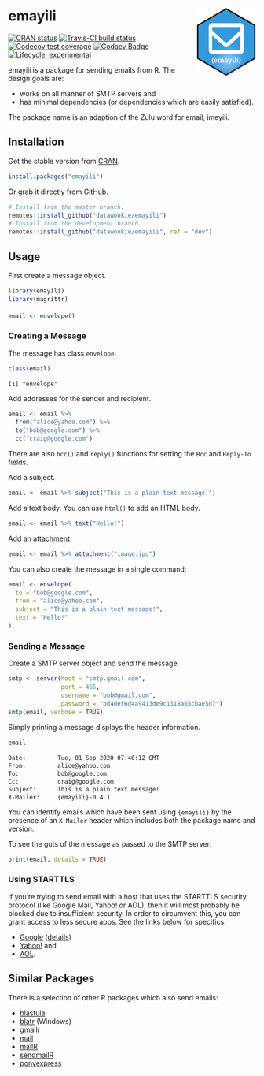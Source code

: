 
<!-- README.md is generated from README.Rmd. Please edit that file -->

# emayili <img src="man/figures/emayili-hex.png" align="right" alt="" width="120" />

<!-- badges: start -->

[![CRAN
status](https://www.r-pkg.org/badges/version/emayili)](https://cran.r-project.org/package=emayili)
[![Travis-CI build
status](https://travis-ci.org/datawookie/emayili.svg?branch=master)](https://travis-ci.org/datawookie/emayili)
[![Codecov test
coverage](https://img.shields.io/codecov/c/github/datawookie/emayili.svg)](https://codecov.io/github/datawookie/emayili)
[![Codacy Badge](https://app.codacy.com/project/badge/Grade/fa1866f5872445c49f186108d63e8ad5)](https://www.codacy.com/manual/datawookie/emayili?utm_source=github.com&amp;utm_medium=referral&amp;utm_content=datawookie/emayili&amp;utm_campaign=Badge_Grade)
[![Lifecycle:
experimental](https://img.shields.io/badge/lifecycle-maturing-blue.svg)](https://www.tidyverse.org/lifecycle/#maturing)
<!-- badges: end -->

emayili is a package for sending emails from R. The design goals are:

  - works on all manner of SMTP servers and
  - has minimal dependencies (or dependencies which are easily
    satisfied).

The package name is an adaption of the Zulu word for email, imeyili.

## Installation

Get the stable version from
[CRAN](https://CRAN.R-project.org/package=emayili).

``` r
install.packages("emayili")
```

Or grab it directly from
[GitHub](https://github.com/datawookie/emayili).

``` r
# Install from the master branch.
remotes::install_github("datawookie/emayili")
# Install from the development branch.
remotes::install_github("datawookie/emayili", ref = "dev")
```

## Usage

First create a message object.

``` r
library(emayili)
library(magrittr)

email <- envelope()
```

### Creating a Message

The message has class `envelope`.

``` r
class(email)
```

    [1] "envelope"

Add addresses for the sender and recipient.

``` r
email <- email %>%
  from("alice@yahoo.com") %>%
  to("bob@google.com") %>%
  cc("craig@google.com")
```

There are also `bcc()` and `reply()` functions for setting the `Bcc` and
`Reply-To` fields.

Add a subject.

``` r
email <- email %>% subject("This is a plain text message!")
```

Add a text body. You can use `html()` to add an HTML body.

``` r
email <- email %>% text("Hello!")
```

Add an attachment.

``` r
email <- email %>% attachment("image.jpg")
```

You can also create the message in a single command:

``` r
email <- envelope(
  to = "bob@google.com",
  from = "alice@yahoo.com",
  subject = "This is a plain text message!",
  text = "Hello!"
)
```

### Sending a Message

Create a SMTP server object and send the message.

``` r
smtp <- server(host = "smtp.gmail.com",
               port = 465,
               username = "bob@gmail.com",
               password = "bd40ef6d4a9413de9c1318a65cbae5d7")
smtp(email, verbose = TRUE)
```

Simply printing a message displays the header information.

``` r
email
```

    Date:         Tue, 01 Sep 2020 07:40:12 GMT
    From:         alice@yahoo.com
    To:           bob@google.com
    Cc:           craig@google.com
    Subject:      This is a plain text message!
    X-Mailer:     {emayili}-0.4.1

You can identify emails which have been sent using `{emayili}` by the
presence of an `X-Mailer` header which includes both the package name
and version.

To see the guts of the message as passed to the SMTP server:

``` r
print(email, details = TRUE)
```

### Using STARTTLS

If you’re trying to send email with a host that uses the STARTTLS
security protocol (like Google Mail, Yahoo\! or AOL), then it will most
probably be blocked due to insufficient security. In order to circumvent
this, you can grant access to less secure apps. See the links below for
specifics:

  - [Google](https://myaccount.google.com/security)
    ([details](https://support.google.com/accounts/answer/6010255))
  - [Yahoo\!](https://login.yahoo.com/account/security) and
  - [AOL](https://login.aol.com/account/security).

## Similar Packages

There is a selection of other R packages which also send emails:

  - [blastula](https://cran.r-project.org/package=blastula)
  - [blatr](https://cran.r-project.org/package=blatr) (Windows)
  - [gmailr](https://cran.r-project.org/package=gmailr)
  - [mail](https://cran.r-project.org/package=mail)
  - [mailR](https://cran.r-project.org/package=mailR)
  - [sendmailR](https://cran.r-project.org/package=sendmailR)
  - [ponyexpress](https://github.com/ropenscilabs/ponyexpress)
